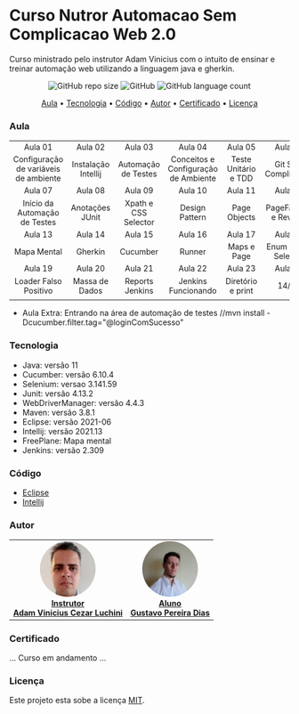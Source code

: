 # Curso Nutror Automacao Sem Complicacao Web 2.0

Curso ministrado pelo instrutor Adam Vinicius com o intuito de ensinar e treinar automação web utilizando a linguagem java e gherkin.

<p align="center">
	<img alt="GitHub repo size" src="https://img.shields.io/github/repo-size/gpd38/cursoNutrorAutomacaoSemComplicacaoWeb2.0?color=blue">
	<img alt="GitHub" src="https://img.shields.io/github/license/gpd38/cursoNutrorAutomacaoSemComplicacaoWeb2.0?color=red">
	<img alt="GitHub language count" src="https://img.shields.io/github/languages/count/gpd38/cursoNutrorAutomacaoSemComplicacaoWeb2.0?color=green">
</p>

<p align="center">
	<a href="#Aula">Aula</a> •
	<a href="#Tecnologia">Tecnologia</a> •
	<a href="#Código">Código</a> •
	<a href="#Autor">Autor</a> •
	<a href="#Certificado">Certificado</a> •
	<a href="#Licença">Licença</a>
</p>

### Aula

|||||||
|:--:|:--:|:--:|:--:|:--:|:--:|
| Aula 01 | Aula 02 | Aula 03 | Aula 04 | Aula 05 | Aula 06 |
| Configuração de variáveis de ambiente | Instalação Intellij | Automação de Testes | Conceitos e Configuração de Ambiente | Teste Unitário e TDD | Git Sem Complicação |
| Aula 07 | Aula 08 | Aula 09 | Aula 10 | Aula 11 | Aula 12 |
| Início da Automação de Testes | Anotações JUnit | Xpath e CSS Selector | Design Pattern | Page Objects | PageFactory e Revisão |
| Aula 13 | Aula 14 | Aula 15 | Aula 16 | Aula 17 | Aula 18 |
| Mapa Mental | Gherkin | Cucumber | Runner | Maps e Page | Enum e CSS Selector |
| Aula 19 | Aula 20 | Aula 21 | Aula 22 | Aula 23 | Aula 24 |
| Loader Falso Positivo | Massa de Dados | Reports Jenkins | Jenkins Funcionando | Diretório e print | 14/09 |
|||||||

* Aula Extra: Entrando na área de automação de testes
//mvn install -Dcucumber.filter.tag="@loginComSucesso"
### Tecnologia

* Java: versão 11
* Cucumber: versão 6.10.4
* Selenium: versao 3.141.59
* Junit: versão 4.13.2
* WebDriverManager: versão 4.4.3
* Maven: versão 3.8.1
* Eclipse: versão 2021-06
* Intellij: versão 2021.13
* FreePlane: Mapa mental
* Jenkins: versão 2.309

### Código

* [Eclipse](https://github.com/gpd38/cursoNutrorAutomacaoSemComplicacaoWeb2.0/tree/master/codigoEclipse)
* [Intellij](https://github.com/gpd38/cursoNutrorAutomacaoSemComplicacaoWeb2.0/tree/main/codigoIntellij)

### Autor

<table>
	<tr>
		<td align="center">
			<a href="https://www.linkedin.com/in/adamviniciusqa/">
				<img style="border-radius: 50%;" src="https://raw.githubusercontent.com/gpd38/cursoNutrorAutomacaoSemComplicacaoWeb2.0/master/img/adam.png" width="100px;" alt="Adam Vinicius Cezar Luchini"/>
				<br /><b>Instrutor<br>Adam Vinicius Cezar Luchini</b>
			</a>
			<br />
		</td>
		<td align="center">
			<a href="https://www.linkedin.com/in/gustavopereiradias">
				<img style="border-radius: 50%;" src="https://raw.githubusercontent.com/gpd38/cursoNutrorAutomacaoSemComplicacaoWeb2.0/master/img/gustavo.png" width="100px;" alt="Gustavo Pereira Dias"/>
				<br /><b>Aluno<br>Gustavo Pereira Dias</b>
			</a>
			<br />
		</td>
	</tr>
</table>


### Certificado

... Curso em andamento ...

### Licença

Este projeto esta sobe a licença [MIT](LICENSE).
